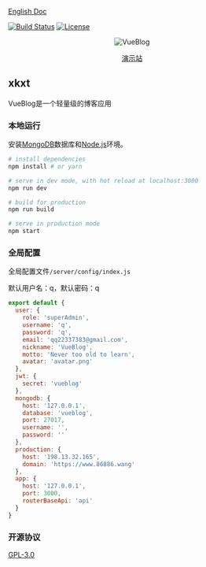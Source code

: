 [English Doc](https://github.com/wmui/vueblog/blob/master/README.en.md)

<a href="https://travis-ci.org/wmui/vueblog"><img src="https://travis-ci.org/wmui/vueblog.svg?branch=master" alt="Build Status"></a>
<a href="https://github.com/wmui/vueblog"><img src="https://img.shields.io/badge/license-AGPL-blue.svg" alt="License"></a>

<div style="text-align:center;">
  <img src="https://www.86886.wang/public/1525424904553.png" alt="VueBlog">
  <p><a href="https://www.86886.wang" target="_blank">演示站</a></p>
</div>

## xkxt

VueBlog是一个轻量级的博客应用

### 本地运行

安装[MongoDB](https://www.mongodb.com/download-center?jmp=nav#community)数据库和[Node.js](https://nodejs.org/en/)环境。

``` bash
# install dependencies
npm install # or yarn

# serve in dev mode, with hot reload at localhost:3000
npm run dev

# build for production
npm run build

# serve in production mode
npm start
```

### 全局配置

全局配置文件`/server/config/index.js`

默认用户名：q，默认密码：q

```javascript
export default {
  user: {
    role: 'superAdmin',
    username: 'q',
    password: 'q',
    email: 'qq22337383@gmail.com',
    nickname: 'VueBlog',
    motto: 'Never too old to learn',
    avatar: 'avatar.png'
  },
  jwt: {
    secret: 'vueblog'
  },
  mongodb: {
    host: '127.0.0.1',
    database: 'vueblog',
    port: 27017,
    username: '',
    password: ''
  },
  production: {
    host: '198.13.32.165',
    domain: 'https://www.86886.wang'
  },
  app: {
    host: '127.0.0.1',
    port: 3000,
    routerBaseApi: 'api'
  }
}

```

### 开源协议

[GPL-3.0](https://choosealicense.com/licenses/gpl-3.0/)
